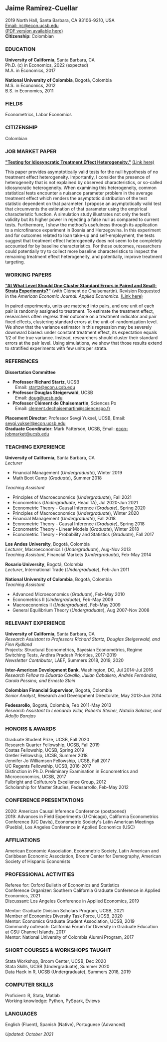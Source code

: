 ## Jaime Ramirez-Cuellar
2019 North Hall, Santa Barbara, CA 93106-9210, USA\
[Email: jrc@econ.ucsb.edu](mailto:jrc@econ.ucsb.edu)\
[(PDF version available here)](https://ucsb.app.box.com/file/867460274263?s=ksill3l2h2lq1dso7s0cq7dqj7ds6dva)\
**Citizenship**: Colombian

### EDUCATION

**University of California**, Santa Barbara, CA\
Ph.D. (c) in Economics, 2022 (expected)\
M.A. in Economics, 2017

**National University of Colombia**, Bogotá, Colombia\
M.S. in Economics, 2012 \
B.S. in Economics, 2011

### FIELDS

Econometrics, Labor Economics

### CITIZENSHIP

Colombian

### JOB MARKET PAPER

[**"Testing for Idiosyncratic Treatment Effect Heterogeneity.\"**](https://papers.ssrn.com/sol3/papers.cfm?abstract_id=3946092) [(Link here)](https://papers.ssrn.com/sol3/papers.cfm?abstract_id=3946092)

This paper provides asymptotically valid tests for the null hypothesis of no treatment effect heterogeneity. Importantly, I consider the presence of heterogeneity that is not explained by observed characteristics, or so-called idiosyncratic heterogeneity. When examining this heterogeneity, common statistical tests encounter a nuisance parameter problem in the average treatment effect which renders the asymptotic distribution of the test statistic dependent on that parameter. I propose an asymptotically valid test that circumvents the estimation of that parameter using the empirical characteristic function. A simulation study illustrates not only the test’s validity but its higher power in rejecting a false null as compared to current tests. Furthermore, I show the method’s usefulness through its application to a microfinance experiment in Bosnia and Herzegovina. In this experiment and for outcomes related to loan take-up and self-employment, the tests suggest that treatment effect heterogeneity does not seem to be completely accounted for by baseline characteristics. For those outcomes, researchers could potentially try to collect more baseline characteristics to inspect the remaining treatment effect heterogeneity, and potentially, improve treatment targeting.

### WORKING PAPERS

[**"At What Level Should One Cluster Standard Errors in Paired and
Small-Strata Experiments?\"**](https://papers.ssrn.com/sol3/papers.cfm?abstract_id=3520820) (with Clément de Chaisemartin). Revision
Requested in the *American Economic Journal: Applied Economics*. [(Link here)](https://papers.ssrn.com/sol3/papers.cfm?abstract_id=3520820)

In paired experiments, units are matched into pairs, and one unit of
each pair is randomly assigned to treatment. To estimate the treatment
effect, researchers often regress their outcome on a treatment indicator
and pair fixed effects, clustering standard errors at the
unit-of-randomization level. We show that the variance estimator in this
regression may be severely downward biased: under constant treatment
effect, its expectation equals 1/2 of the true variance. Instead,
researchers should cluster their standard errors at the pair level.
Using simulations, we show that those results extend to stratified
experiments with few units per strata.

### REFERENCES

**Dissertation Committee**
-   **Professor Richard Startz**, UCSB\
&nbsp; Email: [startz@econ.ucsb.edu](mailto:startz@ucsb.edu)
-   **Professor Douglas Steigerwald**, UCSB\
&nbsp; Email: <doug@ucsb.edu>
-   **Professor Clément de Chaisemartin**, Sciences Po\
&nbsp; Email: <clement.dechaisemartin@sciencespo.fr>

**Placement Director**: Professor Sevgi Yuksel, UCSB,
Email: [sevgi.yuksel@econ.ucsb.edu](mailto:sevgi.yuksel@ucsb.edu)\
**Graduate Coordinator**: Mark Patterson, UCSB,
Email: [econ-jobmarket@ucsb.edu](mailto:econ-jobmarket@ucsb.edu
)

### TEACHING EXPERIENCE

**University of California**, Santa Barbara, CA\
*Lecturer*
-   Financial Management (*Undergraduate*), Winter 2019
-   Math Boot Camp (*Graduate*), Summer 2018

*Teaching Assistant*
-   Principles of Macroeconomics (*Undergraduate*), Fall 2021
-   Econometrics (*Undergraduate*, Head TA), Jul 2020-Jun 2021
-   Econometric Theory - Causal Inference (*Graduate*), Spring 2020
-   Principles of Macroeconomics (*Undergraduate*), Winter 2020
-   Financial Management (*Undergraduate*), Fall 2018
-   Econometric Theory - Causal Inference (*Graduate*), Spring 2018
-   Econometric Theory - Linear Models (*Graduate*), Winter 2018
-   Econometric Theory - Probability and Statistics (*Graduate*), Fall
    2017

**Los Andes University**, Bogotá, Colombia\
*Lecturer*, Macroeconomics I (*Undergraduate*), Aug-Nov 2013\
*Teaching Assistant*, Financial Markets (*Undergraduate*), Feb-May 2014

**Rosario University**, Bogotá, Colombia\
*Lecturer*, International Trade (*Undergraduate*), Feb-Jun 2011

**National University of Colombia**, Bogotá, Colombia\
*Teaching Assistant*
-   Advanced Microeconomics (*Graduate*), Feb-May 2010
-   Econometrics II (*Undergraduate*), Feb-May 2009
-   Macroeconomics II (*Undergraduate*), Feb-May 2009
-   General Equilibrium Theory (*Undergraduate*), Aug 2007-Nov 2008

### RELEVANT EXPERIENCE

**University of California**, Santa Barbara, CA \
*Research Assistant to Professors Richard Startz, Douglas Steigerwald, and Finn Kydland*\
Projects: Structural Econometrics, Bayesian Econometrics, Regime
Switching Tests, Andhra Pradesh Priorities, 2017-2019\
*Newsletter Contributor*, LAEF, Summers 2018, 2019, 2020

**Inter-American Development Bank**, Washington, DC, Jul 2014-Jul 2016\
*Research Fellow to Eduardo Cavallo, Julian Caballero, Andrés Fernández,
Carola Pessino, and Ernesto Stein*

**Colombian Financial Supervisor**, Bogotá, Colombia\
*Senior Analyst*, Research and Development Directorate, May 2013-Jun
2014

**Fedesarollo**, Bogotá, Colombia, Feb 2011-May 2013\
*Research Assistant to Leonardo Villar, Roberto Steiner, Natalia
Salazar, and Adolfo Barajas*

### HONORS & AWARDS

Graduate Student Prize, UCSB, Fall 2020\
Research Quarter Fellowship, UCSB, Fall 2019\
Costas Fellowship, UCSB, Spring 2019\
Gretler Fellowship, UCSB, Summer 2018\
Jennifer Jo Williamson Fellowship, UCSB, Fall 2017\
UC Regents Fellowship, UCSB, 2016-2017\
Distinction in Ph.D. Preliminary Examination in Econometrics and
Microeconomics, UCSB, 2017\
Fulbright and Colfuturo's Excellence Group, 2012\
Scholarship for Master Studies, Fedesarrollo, Feb-May 2012

### CONFERENCE PRESENTATIONS

2020: American Causal Inference Conference (postponed)\
2019: Advances in Field Experiments (U Chicago), California Econometrics
Conference (UC Davis), Econometric Society's Latin American Meetings
(Puebla), Los Angeles Conference in Applied Economics (USC)

### AFFILIATIONS

American Economic Association, Econometric Society, Latin American and
Caribbean Economic Association, Broom Center for Demography, American
Society of Hispanic Economists

### PROFESSIONAL ACTIVITIES

Referee for: Oxford Bulletin of Economics and Statistics\
Conference Organizer: Southern California Graduate Conference in Applied
Economics, 2021\
Discussant: Los Angeles Conference in Applied Economics, 2019

Mentor:  Graduate Division Scholars Program, UCSB, 2021\
Member of Economics Diversity Task Force, UCSB, 2020\
Mentor: Economics Graduate Student Association, UCSB, 2019\
Community outreach: California Forum for Diversity in Graduate Education
at CSU Channel Islands, 2017\
Mentor: National University of Colombia Alumni Program, 2017

### SHORT COURSES & WORKSHOPS TAUGHT

Stata Workshop, Broom Center, UCSB, Dec 2020\
Stata Skills, UCSB (Undergraduate), Summer 2020\
Data Hack in R, UCSB (Undergraduate), Summers 2018, 2019

### COMPUTER SKILLS

Proficient: R, Stata, Matlab\
Working knowledge: Python, PySpark, Eviews

### LANGUAGES

English (Fluent), Spanish (Native), Portuguese (Advanced)

*Updated: October 2021*

